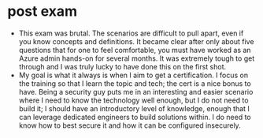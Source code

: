 # post exam
* This exam was brutal.  The scenarios are difficult to pull apart, even if you know concepts and definitions.  It became clear after only about five questions that for one to feel comfortable, you must have worked as an Azure admin hands-on for several months.  It was extremely tough to get through and I was truly lucky to have done this on the first shot.
* My goal is what it always is when I aim to get a certification.  I focus on the training so that I learn the topic and tech; the cert is a nice bonus to have.  Being a security guy puts me in an interesting and easier scenario where I need to know the technology well enough, but I do not need to build it; I should have an introductory level of knowledge, enough that I can leverage dedicated engineers to build solutions within.  I do need to know how to best secure it and how it can be configured insecurely.
